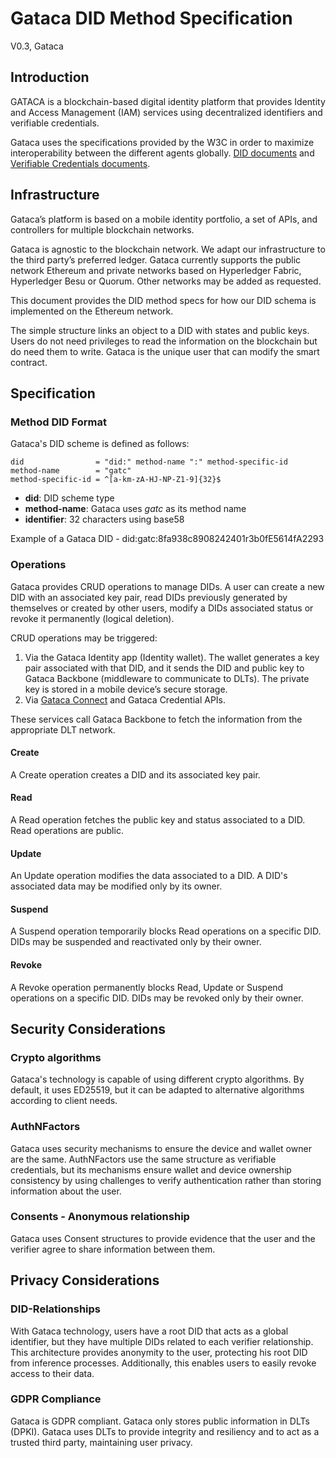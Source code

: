 # Gataca DID Method Specification
V0.3, Gataca

## Introduction
GATACA is a blockchain-based digital identity platform that provides Identity and Access Management (IAM) services using decentralized identifiers and verifiable credentials.

Gataca uses the specifications provided by the W3C in order to maximize interoperability between the different agents globally. [DID documents](https://www.w3.org/TR/did-core/) and [Verifiable Credentials documents](https://www.w3.org/TR/vc-data-model/). 

## Infrastructure
Gataca’s platform is based on a mobile identity portfolio, a set of APIs, and controllers for multiple blockchain networks. 

Gataca is agnostic to the blockchain network. We adapt our infrastructure to the third party’s preferred ledger. Gataca currently supports the public network Ethereum and private networks based on Hyperledger Fabric, Hyperledger Besu or Quorum. Other networks may be added as requested.

This document provides the DID method specs for how our DID schema is implemented on the Ethereum network.

The simple structure links an object to a DID with states and public keys. Users do not need privileges to read the information on the blockchain but do need them to write. Gataca is the unique user that can modify the smart contract.

## Specification
### Method DID Format
Gataca's DID scheme is defined as follows:
```
did                = "did:" method-name ":" method-specific-id
method-name        = "gatc"
method-specific-id = ^[a-km-zA-HJ-NP-Z1-9]{32}$
```
- **did**: DID scheme type
- **method-name**: Gataca uses *gatc* as its method name
- **identifier**: 32 characters using base58

Example of a Gataca DID - did:gatc:8fa938c8908242401r3b0fE5614fA2293

### Operations
Gataca provides CRUD operations to manage DIDs. A user can create a new DID with an associated key pair, read DIDs previously generated by themselves or created by other users, modify a DIDs associated status or revoke it permanently (logical deletion).

CRUD operations may be triggered:
1. Via the Gataca Identity app (Identity wallet). The wallet generates a key pair associated with that DID, and it sends the DID and public key to Gataca Backbone (middleware to communicate to DLTs). The private key is stored in a mobile device’s secure storage.
2. Via [Gataca Connect](https://docs.gatacaid.com/connect/) and Gataca Credential APIs. 

These services call Gataca Backbone to fetch the information from the appropriate DLT network. 

#### Create
A Create operation creates a DID and its associated key pair.
#### Read
A Read operation fetches the public key and status associated to a DID. Read operations are public.
#### Update
An Update operation modifies the data associated to a DID. A DID's associated data may be modified only by its owner.
#### Suspend
A Suspend operation temporarily blocks Read operations on a specific DID. DIDs may be suspended and reactivated only by their owner.
#### Revoke
A Revoke operation permanently blocks Read, Update or Suspend operations on a specific DID. DIDs may be revoked only by their owner.

## Security Considerations
### Crypto algorithms
Gataca's technology is capable of using different crypto algorithms. By default, it uses ED25519, but it can be adapted to alternative algorithms according to client needs. 
### AuthNFactors
Gataca uses security mechanisms to ensure the device and wallet owner are the same. AuthNFactors use the same structure as verifiable credentials, but its mechanisms ensure wallet and device ownership consistency by using challenges to verify authentication rather than storing information about the user.
### Consents - Anonymous relationship
Gataca uses Consent structures to provide evidence that the user and the verifier agree to share information between them. 

## Privacy Considerations
### DID-Relationships
With Gataca technology, users have a root DID that acts as a global identifier, but they have multiple DIDs related to each verifier relationship. This architecture provides anonymity to the user, protecting his root DID from inference processes. Additionally, this enables users to easily revoke access to their data.
### GDPR Compliance
Gataca is GDPR compliant. Gataca only stores public information in DLTs (DPKI). Gataca uses DLTs to provide integrity and resiliency and to act as a trusted third party, maintaining user privacy.
